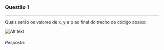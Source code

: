 ### Questão 1
---
 Quais serão os valores de x, y e p ao final do trecho de código abaixo:

 ![Alt text](image.png)
 
###### *Resposta:* 